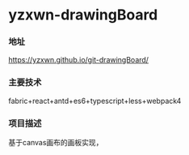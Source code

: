 # yzxwn-drawingBoard
### 地址
https://yzxwn.github.io/git-drawingBoard/
### 主要技术
fabric+react+antd+es6+typescript+less+webpack4
### 项目描述
基于canvas画布的画板实现，
